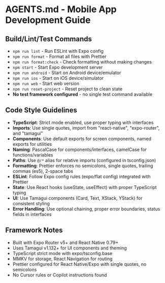 # AGENTS.md - Mobile App Development Guide

## Build/Lint/Test Commands

- `npm run lint` - Run ESLint with Expo config
- `npm run format` - Format all files with Prettier
- `npm run format:check` - Check formatting without making changes
- `npm start` - Start Expo development server
- `npm run android` - Start on Android device/emulator
- `npm run ios` - Start on iOS device/simulator
- `npm run web` - Start web version
- `npm run reset-project` - Reset project to clean state
- **No test framework configured** - no single test command available

## Code Style Guidelines

- **TypeScript**: Strict mode enabled, use proper typing with interfaces
- **Imports**: Use single quotes, import from "react-native", "expo-router", and "tamagui"
- **Components**: Use default exports for screen components, named exports for utilities
- **Naming**: PascalCase for components/interfaces, camelCase for functions/variables
- **Paths**: Use `@/*` alias for relative imports (configured in tsconfig.json)
- **Formatting**: Prettier enforces no semicolons, single quotes, trailing commas (es5), 2-space tabs
- **ESLint**: Follow Expo config rules (expo/flat config) integrated with Prettier
- **State**: Use React hooks (useState, useEffect) with proper TypeScript typing
- **UI**: Use Tamagui components (Card, Text, XStack, YStack) for consistent styling
- **Error Handling**: Use optional chaining, proper error boundaries, status fields in interfaces

## Framework Notes

- Built with Expo Router v5+ and React Native 0.79+
- Uses Tamagui v1.132+ for UI components and theming
- TypeScript strict mode with expo/tsconfig.base
- MMKV for storage, React Navigation for routing
- Prettier configured for React Native/Expo with single quotes, no semicolons
- No Cursor rules or Copilot instructions found

